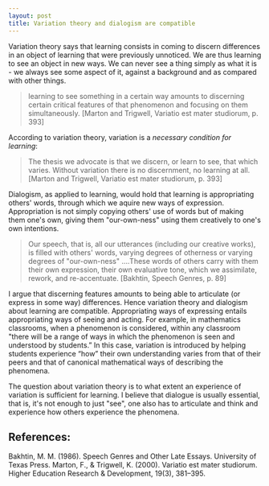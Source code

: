 ```yaml
---
layout: post
title: Variation theory and dialogism are compatible
---
```


Variation theory says that learning consists in coming to discern differences in an object of learning that were previously unnoticed. We are thus learning to see an object in new ways. We can never see a thing simply as what it is - we always see some aspect of it, against a background and as compared with other things. 

> learning to see something in a certain way amounts to discerning certain critical features of that phenomenon and focusing on them simultaneously. [Marton and Trigwell, Variatio est mater studiorum, p. 393]

According to variation theory, variation is a *necessary condition for learning*:

> The thesis we advocate is that we discern, or learn to see, that which varies. Without variation there is no discernment, no learning at all. [Marton and Trigwell, Variatio est mater studiorum, p. 393]

Dialogism, as applied to learning, would hold that learning is appropriating others' words, through which we aquire new ways of expression. Appropriation is not simply copying others' use of words but of making them one's own, giving them "our-own-ness" using them creatively to one's own intentions.

> Our speech, that is, all our utterances (including our creative works), is filled with others' words, varying degrees of otherness or varying degrees of "our-own-ness" ....These words of others carry with them their own expression, their own evaluative tone, which we assimilate, rework, and re-accentuate. [Bakhtin, Speech Genres, p. 89] 

I argue that discerning features amounts to being able to articulate (or express in some way) differences. Hence variation theory and dialogism about learning are compatible. Appropriating ways of expressing entails appropriating ways of seeing and acting. For example, in mathematics classrooms, when a phenomenon is considered, within any classroom "there will be a range of ways in which the phenomenon is seen and understood by students.” In this case, variation is introduced by helping students experience “how” their own understanding varies from that of their peers and that of canonical mathematical ways of describing the phenomena. 

The question about variation theory is to what extent an experience of variation is sufficient for learning. I believe that dialogue is usually essential, that is, it's not enough to just "see", one also has to articulate and think and experience how others experience the phenomena.

## References:
Bakhtin, M. M. (1986). Speech Genres and Other Late Essays. University of Texas Press.
Marton, F., & Trigwell, K. (2000). Variatio est mater studiorum. Higher Education Research & Development, 19(3), 381–395.
